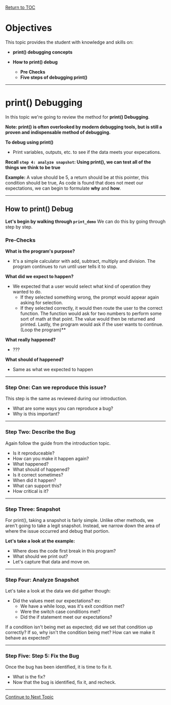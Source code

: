 <a href="https://github.com/CyberTrainingUSAF/04-IDE-s-and-Algorithms-Pt.-1/blob/master/00-Table-of-Contents.md"> Return to TOC </a>

# Objectives

This topic provides the student with knowledge and skills on:

*  **print() debugging concepts**

* **How to print() debug**
  * **Pre Checks**
  * **Five steps of debugging print()**

---

# print() Debugging

In this topic we're going to review the method for **print() Debugging**. 

**Note: print() is often overlooked by modern debugging tools, but is still a proven and indispensable method of debugging.** 

**To debug using print()**
* Print variables, outputs, etc. to see if the data meets your expecations. 

**Recall `step 4: analyze snapshot`: Using print(), we can test all of the things we think to be true** 

**Example:** A value should be 5, a return should be at this pointer, this condition should be true, As code is found that does not meet our expectations, we can begin to formulate **why** and **how**. 

---

## How to print() Debug

**Let's begin by walking through `print_demo`** 
We can do this by going through step by step. 

### Pre-Checks

**What is the program's purpose?**
* It's a simple calculator with add, subtract, multiply and division. The program continues to run until user tells it to stop. 

**What did we expect to happen?**
* We expected that a user would select what kind of operation they wanted to do. 
  * If they selected something wrong, the prompt would appear again asking for selection. 
  * If they selected correctly, it would then route the user to the correct function.  The function would ask for two numbers to perform some sort of math at that point.  The value would then be returned and printed. Lastly, the program would ask if the user wants to continue. (Loop the program)**

**What really happened?**
  * ???

**What should of happened?**
  * Same as what we expected to happen

---

### Step One: Can we reproduce this issue? 
This step is the same as reviewed during our introduction.
* What are some ways you can reproduce a bug?
* Why is this important?

---

### Step Two: Describe the Bug
Again follow the guide from the introduction topic.
* Is it reproduceable?
* How can you make it happen again?
* What happened?
* What should of happened?
* Is it correct sometimes?
* When did it happen?
* What can support this?
* How critical is it?

---

### Step Three: Snapshot

For print(), taking a snapshot is fairly simple. Unlike other methods, we aren't going to take a legit snapshot. Instead, we narrow down the area of where the issue occurred and debug that portion. 

**Let's take a look at the example:**
* Where does the code first break in this program? 
* What should we print out? 
* Let's capture that data and move on.

---

### Step Four: Analyze Snapshot

Let's take a look at the data we did gather though:

* Did the values meet our expectations? ex:
  * We have a while loop, was it's exit condition met?
  * Were the switch case conditions met?
  * Did the if statement meet our expectations?

If a condition isn't being met as expected; did we set that condition up correctly? If so, why isn't the condition being met? How can we make it behave as expected?

---

### Step Five: Step 5: Fix the Bug

Once the bug has been identified, it is time to fix it. 
* What is the fix?
* Now that the bug is identified, fix it, and recheck.

---
<a href="https://github.com/CyberTrainingUSAF/04-IDE-s-and-Algorithms-Pt.-1/blob/master/03_Debugging/04.0_IDEs.md"> Continue to Next Topic </a>
